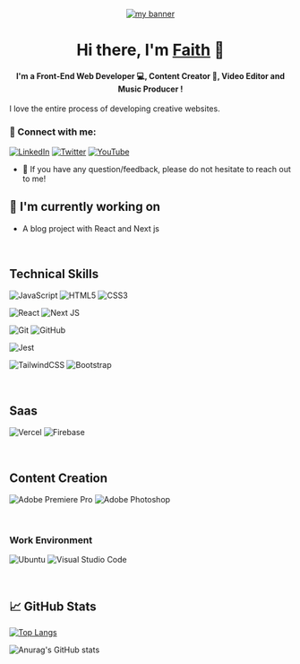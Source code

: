 <p align="center">
  <a href="https://fsappoh-portfolio-website.vercel.app/" target="_blank" rel="noreferrer"><img src="https://user-images.githubusercontent.com/57360944/211044885-0233cb92-9e9d-477f-8cc2-58ef4f7873cd.png" alt="my banner"></a>
</p>

<h1 align="center">
Hi there, I'm <a href="https://fsappoh-portfolio-website.vercel.app/" target="_blank" rel="noreferrer">Faith</a> 👋
</h1>

<h4 align="center">
I'm a Front-End Web Developer 💻, Content Creator 📸, Video Editor and Music Producer !
</h4>

I love the entire process of developing creative websites.

### 🤝 Connect with me:

<a href="https://www.linkedin.com/in/faithappoh/">![LinkedIn](https://img.shields.io/badge/linkedin-%230077B5.svg?style=for-the-badge&logo=linkedin&logoColor=white)</a>
<a href="https://twitter.com/faithappoh">![Twitter](https://img.shields.io/badge/Twitter-%231DA1F2.svg?style=for-the-badge&logo=Twitter&logoColor=white)</a>
<a href="https://www.youtube.com/channel/UCHrXQJsGrqELQjyRPB6O7ng">![YouTube](https://img.shields.io/badge/YouTube-%23FF0000.svg?style=for-the-badge&logo=YouTube&logoColor=white)</a>
</br>

- 💬 If you have any question/feedback, please do not hesitate to reach out to me!

## 🔭 I'm currently working on

- A blog project with React and Next js

</br>

## Technical Skills

![JavaScript](https://img.shields.io/badge/javascript-%23323330.svg?style=for-the-badge&logo=javascript&logoColor=%23F7DF1E)
![HTML5](https://img.shields.io/badge/html5-%23E34F26.svg?style=for-the-badge&logo=html5&logoColor=white)
![CSS3](https://img.shields.io/badge/css3-%231572B6.svg?style=for-the-badge&logo=css3&logoColor=white)

![React](https://img.shields.io/badge/react-%2320232a.svg?style=for-the-badge&logo=react&logoColor=%2361DAFB)
![Next JS](https://img.shields.io/badge/Next-black?style=for-the-badge&logo=next.js&logoColor=white)

![Git](https://img.shields.io/badge/git-%23F05033.svg?style=for-the-badge&logo=git&logoColor=white)
![GitHub](https://img.shields.io/badge/github-%23121011.svg?style=for-the-badge&logo=github&logoColor=white)

![Jest](https://img.shields.io/badge/-jest-%23C21325?style=for-the-badge&logo=jest&logoColor=white)

![TailwindCSS](https://img.shields.io/badge/tailwindcss-%2338B2AC.svg?style=for-the-badge&logo=tailwind-css&logoColor=white)
![Bootstrap](https://img.shields.io/badge/bootstrap-%23563D7C.svg?style=for-the-badge&logo=bootstrap&logoColor=white)

</br>

## Saas

![Vercel](https://img.shields.io/badge/vercel-%23000000.svg?style=for-the-badge&logo=vercel&logoColor=white)
![Firebase](https://img.shields.io/badge/Firebase-039BE5?style=for-the-badge&logo=Firebase&logoColor=white)

</br>

## Content Creation

![Adobe Premiere Pro](https://img.shields.io/badge/Adobe%20Premiere%20Pro-9999FF.svg?style=for-the-badge&logo=Adobe%20Premiere%20Pro&logoColor=white)
![Adobe Photoshop](https://img.shields.io/badge/adobe%20photoshop-%2331A8FF.svg?style=for-the-badge&logo=adobe%20photoshop&logoColor=white)

</br>

### Work Environment

![Ubuntu](https://img.shields.io/badge/Ubuntu-E95420?style=for-the-badge&logo=ubuntu&logoColor=white)
![Visual Studio Code](https://img.shields.io/badge/Visual%20Studio%20Code-0078d7.svg?style=for-the-badge&logo=visual-studio-code&logoColor=white)

</br>

<!-- ## 📝 Latest Blog Posts

- [How to Create a Beautiful README for Your GitHub Profile](https://yushi95.medium.com/how-to-create-a-beautiful-readme-for-your-github-profile-36957caa711c)

</br> -->

## 📈 GitHub Stats

[![Top Langs](https://github-readme-stats.vercel.app/api/top-langs/?username=appohfaiths&layout=compact)](https://github.com/appohfaiths)

![Anurag's GitHub stats](https://github-readme-stats.vercel.app/api?username=appohfaiths&show_icons=true&theme=tokyonight)

<!--
**appohfaiths/appohfaiths** is a ✨ _special_ ✨ repository because its `README.md` (this file) appears on your GitHub profile.

Here are some ideas to get you started:

- 🔭 I’m currently working on ...
- 🌱 I’m currently learning ...
- 👯 I’m looking to collaborate on ...
- 🤔 I’m looking for help with ...
- 💬 Ask me about ...
- 📫 How to reach me: ...
- 😄 Pronouns: ...
- ⚡ Fun fact: ...
-->

